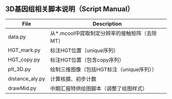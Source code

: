 ## 3D基因组相关脚本说明（Script Manual）

| File            | Description                                   |
| --------------- | --------------------------------------------- |
| data.py         | 从*.mcool中提取制定分辨率的接触矩阵（去除MT） |
| HGT_mark.py     | 标注HGT位置（unique序列）                     |
| HGT_copy.py     | 标注HGT位置（包含copy序列）                   |
| plt_3D.py       | 绘制三维图像（包括HGT标注（unique序列））     |
| distance_aly.py | 计算核膜、初步计数                            |
| drawMid.py      | 中期汇报特供绘图脚本（调整了绘图样式）          |


